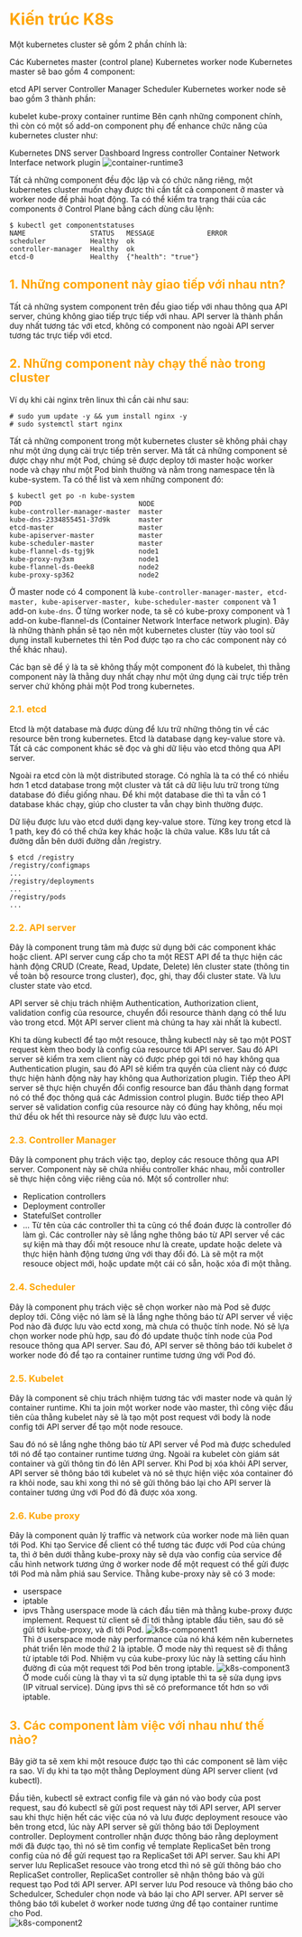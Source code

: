 <h1 style="color:orange">Kiến trúc K8s</h1>
Một kubernetes cluster sẽ gồm 2 phần chính là:

Các Kubernetes master (control plane)
Kubernetes worker node
Kubernetes master sẽ bao gồm 4 component:

etcd
API server
Controller Manager
Scheduler
Kubernetes worker node sẽ bao gồm 3 thành phần:

kubelet
kube-proxy
container runtime
Bên cạnh những component chính, thì còn có một số add-on component phụ để enhance chức năng của kubernetes cluster như:

Kubernetes DNS server
Dashboard
Ingress controller
Container Network Interface network plugin
![container-runtime3](../img/container-runtime3.png)<br>

Tất cả những component đều độc lập và có chức năng riêng, một kubernetes cluster muốn chạy được thì cần tất cả component ở master và worker node đề phải hoạt động. Ta có thể kiểm tra trạng thái của các components ở Control Plane bằng cách dùng câu lệnh:

    $ kubectl get componentstatuses
    NAME                STATUS   MESSAGE             ERROR
    scheduler           Healthy  ok
    controller-manager  Healthy  ok
    etcd-0              Healthy  {"health": "true"}
<h2 style="color:orange">1. Những component này giao tiếp với nhau ntn?</h2>
Tất cả những system component trên đều giao tiếp với nhau thông qua API server, chúng không giao tiếp trực tiếp với nhau. API server là thành phần duy nhất tương tác với etcd, không có component nào ngoài API server tương tác trực tiếp với etcd.
<h2 style="color:orange">2. Những component này chạy thế nào trong cluster</h2>
Ví dụ khi cài nginx trên linux thì cần cài như sau:

    # sudo yum update -y && yum install nginx -y
    # sudo systemctl start nginx
Tất cả những component trong một kubernetes cluster sẽ không phải chạy như một ứng dụng cài trực tiếp trên server. Mà tất cả những component sẽ được chạy như một Pod, chúng sẽ được deploy tới master hoặc worker node và chạy như một Pod bình thường và nằm trong namespace tên là kube-system. Ta có thể list và xem những component đó:

    $ kubectl get po -n kube-system
    POD                             NODE
    kube-controller-manager-master  master
    kube-dns-2334855451-37d9k       master
    etcd-master                     master
    kube-apiserver-master           master
    kube-scheduler-master           master
    kube-flannel-ds-tgj9k           node1
    kube-proxy-ny3xm                node1
    kube-flannel-ds-0eek8           node2
    kube-proxy-sp362                node2
Ở master node có 4 component là `kube-controller-manager-master, etcd-master, kube-apiserver-master, kube-scheduler-master component` và 1 add-on `kube-dns`. Ở từng worker node, ta sẽ có kube-proxy component và 1 add-on kube-flannel-ds (Container Network Interface network plugin). Đây là những thành phần sẽ tạo nên một kubernetes cluster (tùy vào tool sử dụng install kubernetes thì tên Pod được tạo ra cho các component này có thể khác nhau).

Các bạn sẽ để ý là ta sẽ không thấy một component đó là kubelet, thì thằng component này là thằng duy nhất chạy như một ứng dụng cài trực tiếp trên server chứ không phải một Pod trong kubernetes.
<h3 style="color:orange">2.1. etcd</h3>
Etcd là một database mà được dùng để lưu trữ những thông tin về các resource bên trong kubernetes. Etcd là database dạng key-value store và. Tất cả các component khác sẽ đọc và ghi dữ liệu vào etcd thông qua API server.

Ngoài ra etcd còn là một distributed storage. Có nghĩa là ta có thể có nhiều hơn 1 etcd database trong một cluster và tất cả dữ liệu lưu trữ trong từng database đó điều giống nhau. Để khi một database die thì ta vẫn có 1 database khác chạy, giúp cho cluster ta vẫn chạy bình thường được.

Dữ liệu được lưu vào etcd dưới dạng key-value store. Từng key trong etcd là 1 path, key đó có thể chứa key khác hoặc là chứa value. K8s lưu tất cả đường dẫn bên dưới đường dẫn /registry.

    $ etcd /registry
    /registry/configmaps
    ...
    /registry/deployments
    ...
    /registry/pods
    ...
<h3 style="color:orange">2.2. API server</h3>
Đây là component trung tâm mà được sử dụng bởi các component khác hoặc client. API server cung cấp cho ta một REST API để ta thực hiện các hành động CRUD (Create, Read, Update, Delete) lên cluster state (thông tin về toàn bộ resource trong cluster), đọc, ghi, thay đổi cluster state. Và lưu cluster state vào etcd.

API server sẽ chịu trách nhiệm Authentication, Authorization client, validation config của resource, chuyển đổi resource thành dạng có thể lưu vào trong etcd. Một API server client mà chúng ta hay xài nhất là kubectl.

Khi ta dùng kubectl để tạo một resouce, thằng kubectl này sẽ tạo một POST request kèm theo body là config của resource tới API server. Sau đó API server sẽ kiểm tra xem client này có được phép gọi tới nó hay không qua Authentication plugin, sau đó API sẽ kiểm tra quyền của client này có được thực hiện hành động này hay không qua Authorization plugin. Tiếp theo API server sẽ thực hiện chuyển đổi config resource ban đầu thành dạng format nó có thể đọc thông quá các Admission control plugin. Bước tiếp theo API server sẽ validation config của resource này có đúng hay không, nếu mọi thứ đều ok hết thì resource này sẽ được lưu vào ectd.
<h3 style="color:orange">2.3. Controller Manager</h3>
Đây là component phụ trách việc tạo, deploy các resouce thông qua API server. Component này sẽ chứa nhiều controller khác nhau, mỗi controller sẽ thực hiện công việc riêng của nó. Một số controller như:

- Replication controllers
- Deployment controller
- StatefulSet controller
- ...
Từ tên của các controller thì ta cũng có thể đoán được là controller đó làm gì. Các controller này sẽ lắng nghe thông báo từ API server về các sự kiện mà thay đổi một resouce như là create, update hoặc delete và thực hiện hành động tương ứng với thay đổi đó. Là sẽ một ra một resouce object mới, hoặc update một cái có sẵn, hoặc xóa đi một thằng.
<h3 style="color:orange">2.4. Scheduler</h3>
Đây là component phụ trách việc sẽ chọn worker nào mà Pod sẽ được deploy tới. Công việc nó làm sẽ là lắng nghe thông báo từ API server về việc Pod nào đã được lưu vào ectd xong, mà chưa có thuộc tính node. Nó sẽ lựa chọn worker node phù hợp, sau đó đó update thuộc tính node của Pod resouce thông qua API server. Sau đó, API server sẽ thông báo tới kubelet ở worker node đó để tạo ra container runtime tương ứng với Pod đó.
<h3 style="color:orange">2.5. Kubelet</h3>
Đây là component sẽ chịu trách nhiệm tương tác với master node và quản lý container runtime. Khi ta join một worker node vào master, thì công việc đầu tiên của thằng kubelet này sẽ là tạo một post request với body là node config tới API server để tạo một node resouce.

Sau đó nó sẽ lắng nghe thông báo từ API server về Pod mà được scheduled tới nó để tạo container runtime tương ứng. Ngoài ra kubelet còn giám sát container và gửi thông tin đó lên API server. Khi Pod bị xóa khỏi API server, API server sẽ thông báo tới kubelet và nó sẽ thực hiện việc xóa container đó ra khỏi node, sau khi xong thì nó sẽ gửi thông báo lại cho API server là container tương ứng với Pod đó đã được xóa xong.
<h3 style="color:orange">2.6. Kube proxy</h3>
Đây là component quản lý traffic và network của worker node mà liên quan tới Pod. Khi tạo Service để client có thể tương tác được với Pod của chúng ta, thì ở bên dưới thằng kube-proxy này sẽ dựa vào config của service để cấu hình network tương ứng ở worker node để một request có thể gửi được tới Pod mà nằm phiá sau Service. Thằng kube-proxy này sẽ có 3 mode:

- userspace
- iptable
- ipvs
Thằng userspace mode là cách đầu tiên mà thằng kube-proxy được implement. Request từ client sẽ đi tới thằng iptable đầu tiên, sau đó sẽ gửi tới kube-proxy, và đi tới Pod.
![k8s-component1](../img/k8s-component1.png)<br>
Thì ở userspace mode này performance của nó khá kém nên kubernetes phát triển lên mode thứ 2 là iptable. Ở mode này thì request sẽ đi thẳng từ iptable tới Pod. Nhiệm vụ của kube-proxy lúc này là setting cấu hình đường đi của một request tới Pod bên trong iptable.
![k8s-component3](../img/k8s-component3.png)<br>
Ở mode cuối cùng là thay vì ta sử dụng iptable thì ta sẽ sửa dụng ipvs (IP vitrual service). Dùng ipvs thì sẽ có preformance tốt hơn so với iptable.
<h2 style="color:orange">3. Các component làm việc với nhau như thế nào?</h2>
Bây giờ ta sẽ xem khi một resouce được tạo thì các component sẽ làm việc ra sao. Ví dụ khi ta tạo một thằng Deployment dùng API server client (vd kubectl).

Đầu tiên, kubectl sẽ extract config file và gán nó vào body của post request, sau đó kubectl sẽ gửi post request này tới API server, API server sau khi thực hiện hết các việc của nó và lưu được deployment resouce vào bên trong etcd, lúc này API server sẽ gửi thông báo tới Deployment controller. Deployment controller nhận được thông báo rằng deployment mới đã được tạo, thì nó sẽ tìm config về template ReplicaSet bên trong config của nó để gửi request tạo ra ReplicaSet tới API server. Sau khi API server lưu ReplicaSet resouce vào trong etcd thì nó sẽ gửi thông báo cho ReplicaSet controller, ReplicaSet controller sẽ nhận thông báo và gửi request tạo Pod tới API server. API server lưu Pod resouce và thông báo cho Schedulcer, Scheduler chọn node và báo lại cho API server. API server sẽ thông báo tới kubelet ở worker node tương ứng để tạo container runtime cho Pod.<br>
![k8s-component2](../img/k8s-component2.png)<br>